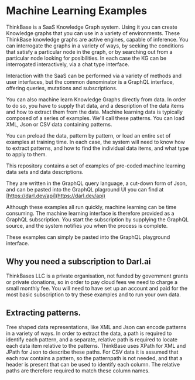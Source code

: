 # Machine Learning Examples
ThinkBase is a SaaS Knowledge Graph system. 
Using it you can create Knowledge graphs that you can use in a variety of environments.
These ThinkBase knowledge graphs are active engines, capable of inference. You can interrogate the graphs in a variety of ways, 
by seeking the conditions that satisfy a particular node in the graph, or by searching out from a particular node looking for posibilities.
In each case the KG can be interrogated interactively, via a chat type interface.

Interaction with the SaaS can be performed via a variety of methods and user interfaces, but the common denominator is a GraphQL interface, 
offering queries, mutations and subscriptions.

You can also machine learn Knowledge Graphs directly from data. In order to do so, you have to supply that data, and a description of the data items and how to extract them from the data.
Machine learning data is typically composed of a series of examples. We'll call these patterns. You can load XML, Json or CSV data containing patterns.

You can preload the data, pattern by pattern, or load an entire set of examples at training time. In each case, the system will need to know how to extract patterns, and how to find the individual data items, and what type to apply to them.

This repository contains a set of examples of pre-coded machine learning data sets and data descriptions.

They are written in the GraphQL query language, a cut-down form of Json, and can be pasted into the GraphQL plaground UI you can find at [https://darl.dev/api](https://darl.dev/api)

Although these examples all run quickly, machine learning can be time consuming. The machine learning interface is therefore provided as a GraphQL subscription. 
You start the subscription by supplying the GraphQL source, and the system notifies you when the process is complete.

These examples can simply be pasted into the GraphQL playground interface.

## Why you need a subscription to Darl.ai

ThinkBases LLC is a private organisation, not funded by government grants or private donations, so in order to pay cloud fees we need to charge a small monthly fee. You will need to have set up an account and paid for the most basic subscription to try these examples and to run your own data.

## Extracting patterns.
Tree shaped data representations, like XML and Json can encode patterns in a variety of ways.  In order to extract the data, a path is required to identify each pattern, and a separate, relative path is required to locate each data item relative to the patterns. 
ThinkBase uses XPath for XML and JPath for Json to describe these paths. 
For CSV data it is assumed that each row contains a pattern, so the patternpath is not needed, and that a header is present that can be used to identify each column.
The relative paths are therefore required to match these column names.

